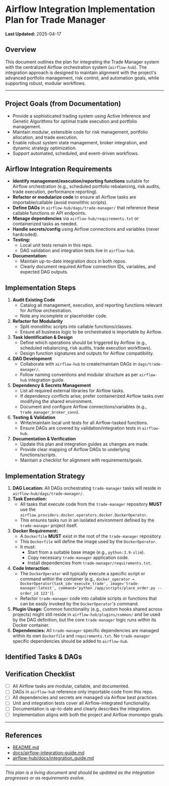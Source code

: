 # Airflow Integration Implementation Plan for Trade Manager

**Last Updated:** 2025-04-17

## Overview
This document outlines the plan for integrating the Trade Manager system with the centralized Airflow orchestration system (`airflow-hub`). The integration approach is designed to maintain alignment with the project's advanced portfolio management, risk control, and automation goals, while supporting robust, modular workflows.

---

## Project Goals (from Documentation)
- Provide a sophisticated trading system using Active Inference and Genetic Algorithms for optimal trade execution and portfolio management.
- Maintain modular, extensible code for risk management, portfolio allocation, and trade execution.
- Enable robust system state management, broker integration, and dynamic strategy optimization.
- Support automated, scheduled, and event-driven workflows.

## Airflow Integration Requirements
- **Identify management/execution/reporting functions** suitable for Airflow orchestration (e.g., scheduled portfolio rebalancing, risk audits, trade execution, performance reporting).
- **Refactor or modularize code** to ensure all Airflow tasks are importable/callable (avoid monolithic scripts).
- **Define DAGs** in `airflow-hub/dags/trade-manager/` that reference these callable functions or API endpoints.
- **Manage dependencies** via `airflow-hub/requirements.txt` or containerized tasks as needed.
- **Handle secrets/config** using Airflow connections and variables (never hardcoded).
- **Testing:**
  - Local unit tests remain in this repo.
  - DAG validation and integration tests live in `airflow-hub`.
- **Documentation:**
  - Maintain up-to-date integration docs in both repos.
  - Clearly document required Airflow connection IDs, variables, and expected DAG outputs.

## Implementation Steps
1. **Audit Existing Code**
   - Catalog all management, execution, and reporting functions relevant for Airflow orchestration.
   - Note any incomplete or placeholder code.
2. **Refactor for Modularity**
   - Split monolithic scripts into callable functions/classes.
   - Ensure all business logic to be orchestrated is importable by Airflow.
3. **Task Identification & Design**
   - Define which operations should be triggered by Airflow (e.g., scheduled rebalancing, risk audits, trade execution workflows).
   - Design function signatures and outputs for Airflow compatibility.
4. **DAG Development**
   - Collaborate with `airflow-hub` to create/maintain DAGs in `dags/trade-manager/`.
   - Follow naming conventions and modular structure as per `airflow-hub` integration guide.
5. **Dependency & Secrets Management**
   - List all required external libraries for Airflow tasks.
   - If dependency conflicts arise, prefer containerized Airflow tasks over modifying the shared environment.
   - Document and configure Airflow connections/variables (e.g., `trade_manager_broker_conn`).
6. **Testing & Validation**
   - Write/maintain local unit tests for all Airflow-tasked functions.
   - Ensure DAGs are covered by validation/integration tests in `airflow-hub`.
7. **Documentation & Verification**
   - Update this plan and integration guides as changes are made.
   - Provide clear mapping of Airflow DAGs to underlying functions/scripts.
   - Maintain a checklist for alignment with requirements/goals.

## Implementation Strategy

1.  **DAG Location:** All DAGs orchestrating `trade-manager` tasks will reside in `airflow-hub/dags/trade-manager/`.
2.  **Task Execution:**
    *   All tasks that execute code from the `trade-manager` repository **MUST** use the `airflow.providers.docker.operators.docker.DockerOperator`.
    *   This ensures tasks run in an isolated environment defined by the `trade-manager` project itself.
3.  **Docker Requirement:**
    *   A `Dockerfile` **MUST** exist in the root of the `trade-manager` repository.
    *   This `Dockerfile` will define the image used by the `DockerOperator`.
    *   It must:
        *   Start from a suitable base image (e.g., `python:3.9-slim`).
        *   Copy necessary `trade-manager` application code.
        *   Install dependencies from `trade-manager/requirements.txt`.
4.  **Code Interaction:**
    *   The `DockerOperator` will typically execute a specific script or command within the container (e.g., `docker_operator = DockerOperator(task_id='execute_trade', image='trade-manager:latest', command='python /app/scripts/place_order.py --order_id 123')`).
    *   Refactor `trade-manager` code into callable scripts or functions that can be easily invoked by the `DockerOperator`'s command.
5.  **Plugin Usage:** Common functionality (e.g., custom hooks shared across projects) might still reside in `airflow-hub/plugins/common/` and be used by the DAG definition, but the core `trade-manager` logic runs within its Docker container.
6.  **Dependencies:** All `trade-manager` specific dependencies are managed within its own `Dockerfile` and `requirements.txt`. No `trade-manager` specific dependencies should be added to `airflow-hub`.

## Identified Tasks & DAGs

## Verification Checklist
- [ ] All Airflow tasks are modular, callable, and documented.
- [ ] DAGs in `airflow-hub` reference only importable code from this repo.
- [ ] All dependencies and secrets are managed via Airflow best practices.
- [ ] Unit and integration tests cover all Airflow-integrated functionality.
- [ ] Documentation is up-to-date and clearly describes the integration.
- [ ] Implementation aligns with both the project and Airflow monorepo goals.

---

## References
- [README.md](../README.md)
- [docs/airflow-integration-guide.md](./airflow-integration-guide.md)
- [airflow-hub/docs/integration_guide.md](https://github.com/mprestonsparks/airflow-hub/docs/integration_guide.md)

---

*This plan is a living document and should be updated as the integration progresses or as requirements evolve.*
